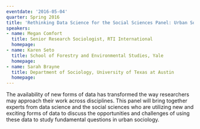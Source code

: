 ```yaml
---
eventdate: '2016-05-04'
quarter: Spring 2016
title: 'Rethinking Data Science for the Social Sciences Panel: Urban Sociology'
speakers:
- name: Megan Comfort
  title: Senior Research Sociologist, RTI International
  homepage:
- name: Karen Seto
  title: School of Forestry and Environmental Studies, Yale
  homepage:
- name: Sarah Brayne
  title: Department of Sociology, University of Texas at Austin
  homepage:
---
```

The availability of new forms of data has transformed the way researchers may approach their work across disciplines. This panel will bring together experts from data science and  the social sciences who are utilizing new and exciting forms of data to discuss the opportunities and challenges of using these data to study fundamental questions in urban sociology.